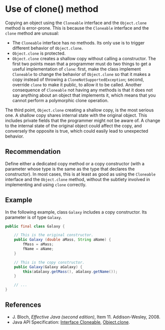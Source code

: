 # Use of clone() method
Copying an object using the `Cloneable` interface and the `Object.clone` method is error-prone. This is because the `Cloneable` interface and the `clone` method are unusual:

* The `Cloneable` interface has no methods. Its only use is to trigger different behavior of `Object.clone`.
* `Object.clone` is protected.
* `Object.clone` creates a shallow copy without calling a constructor.
The first two points mean that a programmer must do two things to get a useful implementation of `clone`: first, make the class implement `Cloneable` to change the behavior of `Object.clone` so that it makes a copy instead of throwing a `CloneNotSupportedException`; second, override `clone` to make it public, to allow it to be called. Another consequence of `Cloneable` not having any methods is that it does not say anything about an object that implements it, which means that you cannot perform a polymorphic clone operation.

The third point, `Object.clone` creating a shallow copy, is the most serious one. A shallow copy shares internal state with the original object. This includes private fields that the programmer might not be aware of. A change to the internal state of the original object could affect the copy, and conversely the opposite is true, which could easily lead to unexpected behavior.


## Recommendation
Define either a dedicated copy method or a copy constructor (with a parameter whose type is the same as the type that declares the constructor). In most cases, this is at least as good as using the `Cloneable` interface and the `Object.clone` method, without the subtlety involved in implementing and using `clone` correctly.


## Example
In the following example, class `Galaxy` includes a copy constructor. Its parameter is of type `Galaxy`.


```java
public final class Galaxy {

    // This is the original constructor.
    public Galaxy (double aMass, String aName) {
        fMass = aMass;
        fName = aName;
    }

    // This is the copy constructor.
    public Galaxy(Galaxy aGalaxy) {
        this(aGalaxy.getMass(), aGalaxy.getName());
    }

    // ...
}
```

## References
* J. Bloch, *Effective Java (second edition)*, Item 11. Addison-Wesley, 2008.
* Java API Specification: [Interface Cloneable](https://docs.oracle.com/en/java/javase/11/docs/api/java.base/java/lang/Cloneable.html), [Object.clone](https://docs.oracle.com/en/java/javase/11/docs/api/java.base/java/lang/Object.html#clone()).
